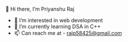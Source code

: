  👋 Hi there, I’m Priyanshu Raj
- 👀 I’m interested in web development 
- 🌱 I’m currently learning DSA in C++
- 📫 Can reach me at - rajp58425@gmail.com

<!---
priyanshu6729/priyanshu6729 is a ✨ special ✨ repository because its `README.md` (this file) appears on your GitHub profile.
You can click the Preview link to take a look at your changes.
--->
